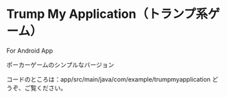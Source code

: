 # Trump My Application（トランプ系ゲーム）


For Android App

ポーカーゲームのシンプルなバージョン

コードのところは：app/src/main/java/com/example/trumpmyapplication
どうぞ、ご覧ください。
